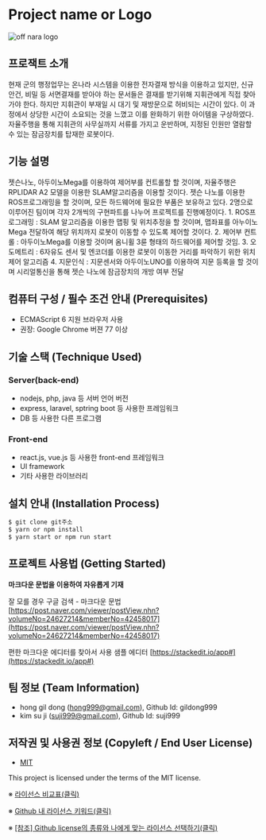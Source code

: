 # Project name or Logo
![off nara logo](https://user-images.githubusercontent.com/76986402/194733403-38135655-c8c1-45f3-b019-eb20fbda87e9.JPG)

## 프로잭트 소개
현재 군의 행정업무는 온나라 시스템을 이용한 전자결재 방식을 이용하고 있지만, 신규 안건, 비밀 등 서면결재를 받아야 하는 문서들은 결재를 받기위해 지휘관에게 직접 찾아가야 한다. 하지만 지휘관이 부재일 시 대기 및 재방문으로 허비되는 시간이 있다. 이 과정에서 상당한 시간이 소요되는 것을 느꼈고 이를 완화하기 위한 아이템을 구상하였다. 자율주행을 통해 지휘관의 사무실까지 서류를 가지고 운반하며, 지정된 인원만 열람할 수 있는 잠금장치를 탑재한 로봇이다.

## 기능 설명
젯슨나노, 아두이노Mega를 이용하여 제어부를 컨트롤할 할 것이며, 자율주행은 RPLIDAR A2 모델을 이용한 SLAM알고리즘을 이용할 것이다. 젯슨 나노를 이용한 ROS프로그래밍을 할 것이며, 모든 하드웨어에 필요한 부품은 보유하고 있다. 2명으로 이루어진 팀이며 각자 2개씩의 구현파트를 나누어 프로젝트를 진행예정이다. 1. ROS프로그래밍 : SLAM 알고리즘을 이용한 맵핑 및 위치추정을 할 것이며, 맵좌표를 아누이노Mega 전달하여 해당 위치까지 로봇이 이동할 수 있도록 제어할 것이다. 2. 제어부 컨트롤 : 아두이노Mega를 이용할 것이며 옴니휠 3륜 형태의 하드웨어를 제어할 것임. 3. 오도메트리 : 6자유도 센서 및 엔코더를 이용한 로봇이 이동한 거리를 파악하기 위한 위치제어 알고리즘 4. 지문인식 : 지문센서와 아두이노UNO를 이용하여 지문 등록을 할 것이며 시리얼통신을 통해 젯슨 나노에 잠금장치의 개방 여부 전달

## 컴퓨터 구성 / 필수 조건 안내 (Prerequisites)
* ECMAScript 6 지원 브라우저 사용
* 권장: Google Chrome 버젼 77 이상

## 기술 스택 (Technique Used) 
### Server(back-end)
 -  nodejs, php, java 등 서버 언어 버전 
 - express, laravel, sptring boot 등 사용한 프레임워크 
 - DB 등 사용한 다른 프로그램 
 
### Front-end
 -  react.js, vue.js 등 사용한 front-end 프레임워크 
 -  UI framework
 - 기타 사용한 라이브러리

## 설치 안내 (Installation Process)
```bash
$ git clone git주소
$ yarn or npm install
$ yarn start or npm run start
```

## 프로젝트 사용법 (Getting Started)
**마크다운 문법을 이용하여 자유롭게 기재**

잘 모를 경우
구글 검색 - 마크다운 문법
[https://post.naver.com/viewer/postView.nhn?volumeNo=24627214&memberNo=42458017](https://post.naver.com/viewer/postView.nhn?volumeNo=24627214&memberNo=42458017)

 편한 마크다운 에디터를 찾아서 사용
 샘플 에디터 [https://stackedit.io/app#](https://stackedit.io/app#)
 
## 팀 정보 (Team Information)
- hong gil dong (hong999@gmail.com), Github Id: gildong999
- kim su ji (suji999@gmail.com), Github Id: suji999

## 저작권 및 사용권 정보 (Copyleft / End User License)
 * [MIT](https://github.com/osam2020-WEB/Sample-ProjectName-TeamName/blob/master/license.md)

This project is licensed under the terms of the MIT license.

※ [라이선스 비교표(클릭)](https://olis.or.kr/license/compareGuide.do)

※ [Github 내 라이선스 키워드(클릭)](https://docs.github.com/en/github/creating-cloning-and-archiving-repositories/creating-a-repository-on-github/licensing-a-repository)

※ [\[참조\] Github license의 종류와 나에게 맞는 라이선스 선택하기(클릭)](https://flyingsquirrel.medium.com/github-license%EC%9D%98-%EC%A2%85%EB%A5%98%EC%99%80-%EB%82%98%EC%97%90%EA%B2%8C-%EB%A7%9E%EB%8A%94-%EB%9D%BC%EC%9D%B4%EC%84%A0%EC%8A%A4-%EC%84%A0%ED%83%9D%ED%95%98%EA%B8%B0-ae29925e8ff4)
